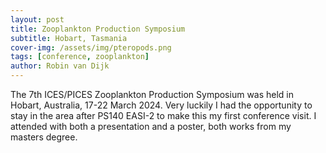 ```yaml
---
layout: post
title: Zooplankton Production Symposium
subtitle: Hobart, Tasmania
cover-img: /assets/img/pteropods.png
tags: [conference, zooplankton]
author: Robin van Dijk
---
```


The 7th ICES/PICES Zooplankton Production Symposium was held in Hobart, Australia, 17-22 March 2024. Very luckily I had the opportunity to stay in the area after PS140 EASI-2 to make this my first conference visit. I attended with both a presentation and a poster, both works from my masters degree.
